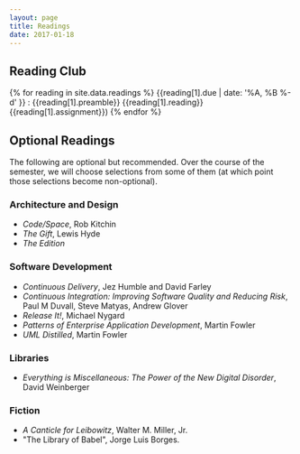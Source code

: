 ```yaml
---
layout: page
title: Readings
date: 2017-01-18
---
```


## Reading Club

{% for reading in site.data.readings %}
{{reading[1].due | date: '%A, %B %-d' }}
: {{reading[1].preamble}} {{reading[1].reading}}{{reading[1].assignment}})
{% endfor %}


## Optional Readings

The following are optional but recommended.
Over the course of the semester, we will choose selections from some of them (at which point those selections become
non-optional).

### Architecture and Design

* *Code/Space*, Rob Kitchin
* *The Gift*, Lewis Hyde
* *The Edition*

### Software Development

* *Continuous Delivery*, Jez Humble and David Farley
* *Continuous Integration: Improving Software Quality and Reducing Risk*, Paul M Duvall, Steve Matyas, Andrew Glover
* *Release It!*, Michael Nygard
* *Patterns of Enterprise Application Development*, Martin Fowler
* *UML Distilled*, Martin Fowler

### Libraries

* *Everything is Miscellaneous: The Power of the New Digital Disorder*, David Weinberger

### Fiction

* _A Canticle for Leibowitz_,  Walter M. Miller, Jr.
* "The Library of Babel", Jorge Luis Borges.
